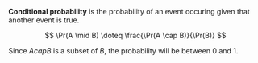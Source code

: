 **Conditional probability** is the probability of an event occuring given that another event is true.

$$
\Pr(A \mid B) \doteq \frac{\Pr(A \cap B)}{\Pr(B)}
$$

Since $A cap B$ is a subset of $B$, the probability will be between 0 and 1.
